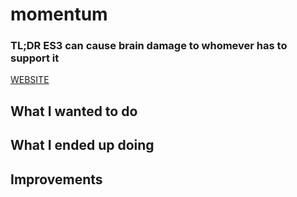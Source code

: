 # momentum

### TL;DR ES3 can cause brain damage to whomever has to support it

[WEBSITE](https://gioele-antoci.github.io/momentum) 

## What I wanted to do

## What I ended up doing

## Improvements